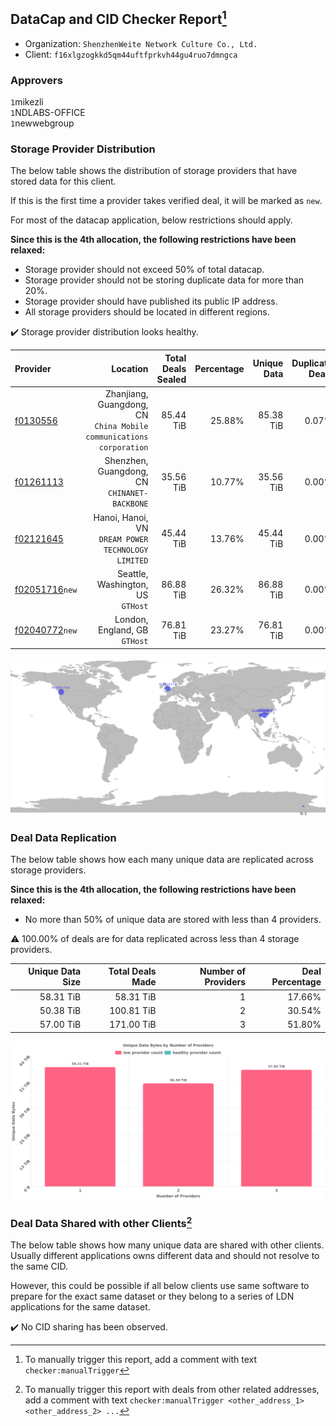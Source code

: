 ## DataCap and CID Checker Report[^1]
 - Organization: `ShenzhenWeite Network Culture Co., Ltd.`
 - Client: `f16xlgzogkkd5qm44uftfprkvh44gu4ruo7dmngca`
### Approvers
`1`mikezli<br/>`1`NDLABS-OFFICE<br/>`1`newwebgroup

### Storage Provider Distribution
The below table shows the distribution of storage providers that have stored data for this client.

If this is the first time a provider takes verified deal, it will be marked as `new`.

For most of the datacap application, below restrictions should apply.

**Since this is the 4th allocation, the following restrictions have been relaxed:**
 - Storage provider should not exceed 50% of total datacap.
 - Storage provider should not be storing duplicate data for more than 20%.
 - Storage provider should have published its public IP address.
 - All storage providers should be located in different regions.

✔️ Storage provider distribution looks healthy.

| Provider                                                    |                                                               Location | Total Deals Sealed | Percentage | Unique Data | Duplicate Deals |
| :---------------------------------------------------------- | ---------------------------------------------------------------------: | -----------------: | ---------: | ----------: | --------------: |
| [f0130556](https://filfox.info/en/address/f0130556)         | Zhanjiang, Guangdong, CN<br/>`China Mobile communications corporation` |          85.44 TiB |     25.88% |   85.38 TiB |           0.07% |
| [f01261113](https://filfox.info/en/address/f01261113)       |                        Shenzhen, Guangdong, CN<br/>`CHINANET-BACKBONE` |          35.56 TiB |     10.77% |   35.56 TiB |           0.00% |
| [f02121645](https://filfox.info/en/address/f02121645)       |                  Hanoi, Hanoi, VN<br/>`DREAM POWER TECHNOLOGY LIMITED` |          45.44 TiB |     13.76% |   45.44 TiB |           0.00% |
| [f02051716](https://filfox.info/en/address/f02051716)`new`  |                                   Seattle, Washington, US<br/>`GTHost` |          86.88 TiB |     26.32% |   86.88 TiB |           0.00% |
| [f02040772](https://filfox.info/en/address/f02040772)`new`  |                                       London, England, GB<br/>`GTHost` |          76.81 TiB |     23.27% |   76.81 TiB |           0.00% |

<img src="https://raw.githubusercontent.com/data-preservation-programs/filplus-checker-assets/main/filecoin-project/filecoin-plus-large-datasets/issues/1436/1682652748813.png"/>

### Deal Data Replication
The below table shows how each many unique data are replicated across storage providers.


**Since this is the 4th allocation, the following restrictions have been relaxed:**
- No more than 50% of unique data are stored with less than 4 providers.

⚠️ 100.00% of deals are for data replicated across less than 4 storage providers.

| Unique Data Size | Total Deals Made | Number of Providers | Deal Percentage |
| ---------------: | ---------------: | ------------------: | --------------: |
|        58.31 TiB |        58.31 TiB |                   1 |          17.66% |
|        50.38 TiB |       100.81 TiB |                   2 |          30.54% |
|        57.00 TiB |       171.00 TiB |                   3 |          51.80% |

<img src="https://raw.githubusercontent.com/data-preservation-programs/filplus-checker-assets/main/filecoin-project/filecoin-plus-large-datasets/issues/1436/1682652749696.png"/>

### Deal Data Shared with other Clients[^3]
The below table shows how many unique data are shared with other clients.
Usually different applications owns different data and should not resolve to the same CID.

However, this could be possible if all below clients use same software to prepare for the exact same dataset or they belong to a series of LDN applications for the same dataset.

✔️ No CID sharing has been observed.

[^1]: To manually trigger this report, add a comment with text `checker:manualTrigger`

[^2]: Deals from those addresses are combined into this report as they are specified with `checker:manualTrigger`

[^3]: To manually trigger this report with deals from other related addresses, add a comment with text `checker:manualTrigger <other_address_1> <other_address_2> ...`
